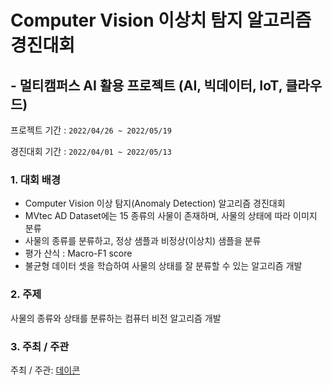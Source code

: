 # Computer Vision 이상치 탐지 알고리즘 경진대회
## - 멀티캠퍼스 AI 활용 프로젝트 (AI, 빅데이터, IoT, 클라우드)


프로젝트 기간 : `2022/04/26 ~ 2022/05/19`


경진대회 기간 : `2022/04/01 ~ 2022/05/13`


### 1. 대회 배경
- Computer Vision 이상 탐지(Anomaly Detection) 알고리즘 경진대회
- MVtec AD Dataset에는 15 종류의 사물이 존재하며, 사물의 상태에 따라 이미지 분류
- 사물의 종류를 분류하고, 정상 샘플과 비정상(이상치) 샘플을 분류
- 평가 산식 : Macro-F1 score
- 불균형 데이터 셋을 학습하여 사물의 상태를 잘 분류할 수 있는 알고리즘 개발

### 2. 주제
사물의 종류와 상태를 분류하는 컴퓨터 비전 알고리즘 개발

### 3. 주최 / 주관
주최 / 주관: [데이콘](https://dacon.io/competitions/official/235894/overview/description)
